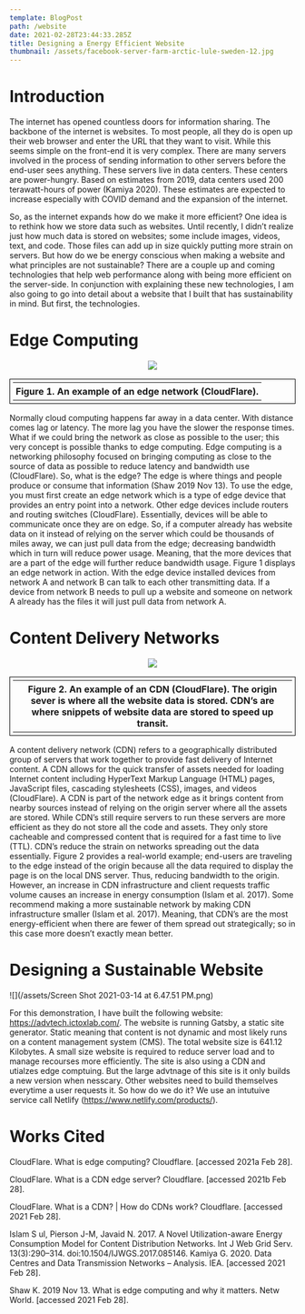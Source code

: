 ```yaml
---
template: BlogPost
path: /website
date: 2021-02-28T23:44:33.285Z
title: Designing a Energy Efficient Website
thumbnail: /assets/facebook-server-farm-arctic-lule-sweden-12.jpg
---
```

# Introduction

The internet has opened countless doors for information sharing. The backbone of the internet is websites. To most people, all they do is open up their web browser and enter the URL that they want to visit. While this seems simple on the front-end it is very complex. There are many servers involved in the process of sending information to other servers before the end-user sees anything. These servers live in data centers. These centers are power-hungry. Based on estimates from 2019, data centers used 200 terawatt-hours of power (Kamiya 2020). These estimates are expected to increase especially with COVID demand and the expansion of the internet.

So, as the internet expands how do we make it more efficient? One idea is to rethink how we store data such as websites. Until recently, I didn’t realize just how much data is stored on websites; some include images, videos, text, and code. Those files can add up in size quickly putting more strain on servers. But how do we be energy conscious when making a website and what principles are not sustainable? There are a couple up and coming technologies that help web performance along with being more efficient on the server-side. In conjunction with explaining these new technologies, I am also going to go into detail about a website that I built that has sustainability in mind. But first, the technologies.

# Edge Computing

<center>

![](/assets/Picture1.png)

<html>
<head>
<style>
table, td,th {
padding:5\px;
}
</style>
</head>
<body>

<table>
  <tr>
    <th>Figure 1. An example of an edge network (CloudFlare).</th> 
  </tr>
</table>

</body>
</html>
</center>

Normally cloud computing happens far away in a data center. With distance comes lag or latency. The more lag you have the slower the response times. What if we could bring the network as close as possible to the user; this very concept is possible thanks to edge computing. Edge computing is a networking philosophy focused on bringing computing as close to the source of data as possible to reduce latency and bandwidth use (CloudFlare). So, what is the edge? The edge is where things and people produce or consume that information (Shaw 2019 Nov 13). To use the edge, you must first create an edge network which is a type of edge device that provides an entry point into a network. Other edge devices include routers and routing switches (CloudFlare). Essentially, devices will be able to communicate once they are on edge. So, if a computer already has website data on it instead of relying on the server which could be thousands of miles away, we can just pull data from the edge; decreasing bandwidth which in turn will reduce power usage. Meaning, that the more devices that are a part of the edge will further reduce bandwidth usage. Figure 1 displays an edge network in action. With the edge device installed devices from network A and network B can talk to each other transmitting data. If a device from network B needs to pull up a website and someone on network A already has the files it will just pull data from network A.

# Content Delivery Networks

<center>

![](/assets/Picture2.png)

<html>
<head>
<style>
table, td {
  border: 1px solid black; 
}
</style>
</head>
<body>

<table>
  <tr>
    <th>Figure 2. An example of an CDN (CloudFlare). The origin sever is where all the website data is stored. CDN’s are where snippets of website data are stored to speed up transit.   </th> 
  </tr>
</table>

</body>
</html>
</center>

A content delivery network (CDN) refers to a geographically distributed group of servers that work together to provide fast delivery of Internet content. A CDN allows for the quick transfer of assets needed for loading Internet content including HyperText Markup Language (HTML) pages, JavaScript files, cascading stylesheets (CSS), images, and videos (CloudFlare). A CDN is part of the network edge as it brings content from nearby sources instead of relying on the origin server where all the assets are stored. While CDN’s still require servers to run these servers are more efficient as they do not store all the code and assets. They only store cacheable and compressed content that is required for a fast time to live (TTL). CDN’s reduce the strain on networks spreading out the data essentially. Figure 2 provides a real-world example; end-users are traveling to the edge instead of the origin because all the data required to display the page is on the local DNS server. Thus, reducing bandwidth to the origin. However, an increase in CDN infrastructure and client requests traffic volume causes an increase in energy consumption (Islam et al. 2017). Some recommend making a more sustainable network by making CDN infrastructure smaller (Islam et al. 2017). Meaning, that CDN’s are the most energy-efficient when there are fewer of them spread out strategically; so in this case more doesn’t exactly mean better.

# Designing a Sustainable Website

![](/assets/Screen Shot 2021-03-14 at 6.47.51 PM.png)

For this demonstration, I have built the following website: https://advtech.ictoxlab.com/. The website is running Gatsby, a static site generator. Static meaning that content is not dynamic and most likely runs on a content management system (CMS). The total website size is 641.12 Kilobytes. A small size website is required to reduce server load and to manage recourses more efficiently. The site is also using a CDN and utialzes edge comptuing. But the large advtnage of this site is it only builds a new version when nesscary. Other websites need to build themselves everytime a user requests it. So how do we do it? We use an intutuive service call Netlify (https://www.netlify.com/products/).  

# Works Cited

CloudFlare. What is edge computing? Cloudflare. \[accessed 2021a Feb 28].

CloudFlare. What is a CDN edge server? Cloudflare. \[accessed 2021b Feb 28].

CloudFlare. What is a CDN? | How do CDNs work? Cloudflare. \[accessed 2021 Feb 28].

Islam S ul, Pierson J-M, Javaid N. 2017. A Novel Utilization-aware Energy Consumption Model for Content Distribution Networks. Int J Web Grid Serv. 13(3):290–314. doi:10.1504/IJWGS.2017.085146. Kamiya G. 2020. Data Centres and Data Transmission Networks – Analysis. IEA. \[accessed 2021 Feb 28].

Shaw K. 2019 Nov 13. What is edge computing and why it matters. Netw World. \[accessed 2021 Feb 28].
